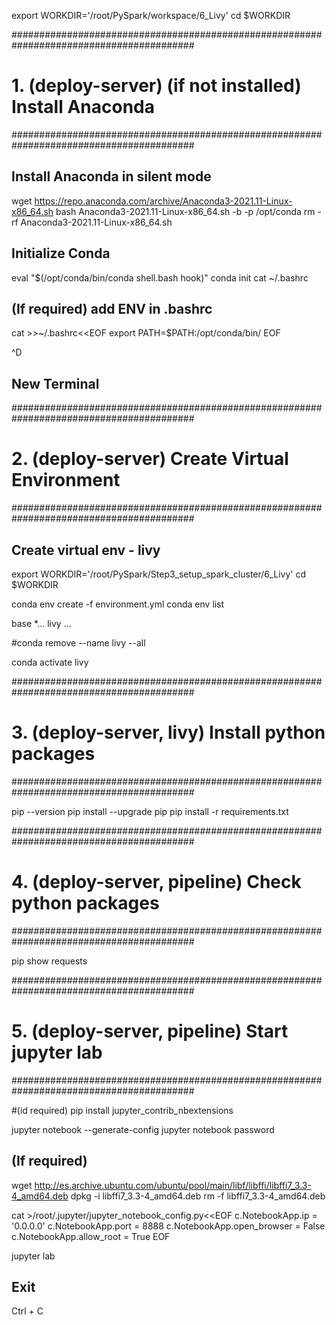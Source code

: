 
export WORKDIR='/root/PySpark/workspace/6_Livy'
cd $WORKDIR

#########################################################################################
# 1. (deploy-server) (if not installed) Install Anaconda
#########################################################################################

## Install Anaconda in silent mode
wget https://repo.anaconda.com/archive/Anaconda3-2021.11-Linux-x86_64.sh
bash Anaconda3-2021.11-Linux-x86_64.sh -b -p /opt/conda
rm -rf Anaconda3-2021.11-Linux-x86_64.sh 

## Initialize Conda
eval "$(/opt/conda/bin/conda shell.bash hook)"
conda init
cat ~/.bashrc

## (If required) add ENV in .bashrc
cat >>~/.bashrc<<EOF
export PATH=$PATH:/opt/conda/bin/
EOF

^D
## New Terminal

#########################################################################################
# 2. (deploy-server) Create Virtual Environment
#########################################################################################

## Create virtual env - livy
export WORKDIR='/root/PySpark/Step3_setup_spark_cluster/6_Livy'
cd $WORKDIR

conda env create -f environment.yml
conda env list

base     *...
livy      ...

#conda remove --name livy --all

conda activate livy


#########################################################################################
# 3. (deploy-server, livy) Install python packages
#########################################################################################

pip --version
pip install --upgrade pip
pip install -r requirements.txt

#########################################################################################
# 4. (deploy-server, pipeline) Check python packages
#########################################################################################

pip show requests


#########################################################################################
# 5. (deploy-server, pipeline) Start jupyter lab
#########################################################################################

#(id required) pip install jupyter_contrib_nbextensions

jupyter notebook --generate-config
jupyter notebook password

## (If required)
wget http://es.archive.ubuntu.com/ubuntu/pool/main/libf/libffi/libffi7_3.3-4_amd64.deb
dpkg -i libffi7_3.3-4_amd64.deb
rm -f libffi7_3.3-4_amd64.deb

cat >/root/.jupyter/jupyter_notebook_config.py<<EOF
c.NotebookApp.ip = '0.0.0.0'
c.NotebookApp.port = 8888
c.NotebookApp.open_browser = False
c.NotebookApp.allow_root = True
EOF

jupyter lab

## Exit
Ctrl + C
